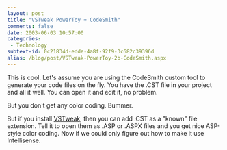 ```yaml
---
layout: post
title: "VSTweak PowerToy + CodeSmith"
comments: false
date: 2003-06-03 10:57:00
categories:
 - Technology
subtext-id: 0c21834d-edde-4a8f-92f9-3c682c39396d
alias: /blog/post/VSTweak-PowerToy-2b-CodeSmith.aspx
---
```



This is cool. Let's assume you are using the CodeSmith custom tool to generate your code files on the fly. You have the .CST file in your project and all it well. You can open it and edit it, no problem.

But you don't get any color coding. Bummer.

But if you install [VSTweak](http://apps.gotdotnet.com/ide/powertoys/vstweak.exe), then you can add .CST as a "known" file extension. Tell it to open them as .ASP or .ASPX files and you get nice ASP-style color coding. Now if we could only figure out how to make it use Intellisense.

